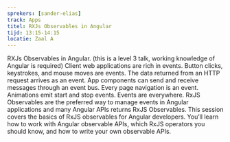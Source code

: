 ```yaml
---
sprekers: [sander-elias]
track: Apps
titel: RXJs Observables in Angular
tijd: 13:15-14:15
locatie: Zaal A
---
```

RXJs Observables in Angular.  (this is a level 3 talk, working knowledge of Angular is required)
Client web applications are rich in events. Button clicks, keystrokes, and mouse moves are events. The data returned from an HTTP request arrives as an event. App components can send and receive messages through an event bus. Every page navigation is an event. Animations emit start and stop events. Events are everywhere.
RxJS Observables are the preferred way to manage events in Angular applications and many Angular APIs returns RxJS Observables.
This session covers the basics of RxJS observables for Angular developers. You’ll learn how to work with Angular observable APIs, which RxJS operators you should know, and how to write your own observable APIs.
